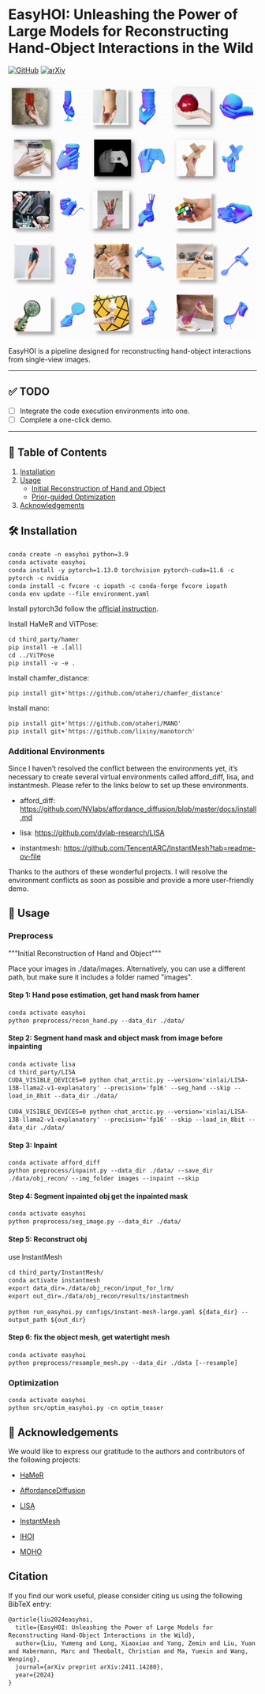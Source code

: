# EasyHOI: Unleashing the Power of Large Models for Reconstructing Hand-Object Interactions in the Wild
[![GitHub](https://img.shields.io/github/license/lym29/EasyHOI.svg?style=flat-square&color=df7e66)](./LICENSE)
[![arXiv](https://img.shields.io/badge/arXiv-2411.14280-gree.svg?style=flat-square)](https://arxiv.org/abs/2411.14280)

![](docs/teaser_gif/clip1.gif)
![](docs/teaser_gif/clip2.gif)
![](docs/teaser_gif/clip3.gif)
![](docs/teaser_gif/clip4.gif)
![](docs/teaser_gif/clip5.gif)



EasyHOI is a pipeline designed for reconstructing hand-object interactions from single-view images.

---
## ✅ TODO
- [ ] Integrate the code execution environments into one.
- [ ] Complete a one-click demo.
---

## 📑 Table of Contents
1. [Installation](#installation)
2. [Usage](#usage)
    - [Initial Reconstruction of Hand and Object](#preprocess)
    - [Prior-guided Optimization](#optimization)
3. [Acknowledgements](#acknowledgements)

## 🛠️ Installation

```
conda create -n easyhoi python=3.9
conda activate easyhoi
conda install -y pytorch=1.13.0 torchvision pytorch-cuda=11.6 -c pytorch -c nvidia
conda install -c fvcore -c iopath -c conda-forge fvcore iopath
conda env update --file environment.yaml
```
Install pytorch3d follow the [official instruction](https://github.com/facebookresearch/pytorch3d/blob/main/INSTALL.md).


Install HaMeR and ViTPose:
```
cd third_party/hamer
pip install -e .[all]
cd ../ViTPose
pip install -v -e .
```

Install chamfer_distance:
```
pip install git+'https://github.com/otaheri/chamfer_distance'
```

Install mano:
```
pip install git+'https://github.com/otaheri/MANO'
pip install git+'https://github.com/lixiny/manotorch'
```

### Additional Environments
Since I haven’t resolved the conflict between the environments yet, it’s necessary to create several virtual environments called afford_diff, lisa, and instantmesh. Please refer to the links below to set up these environments.

- afford_diff: https://github.com/NVlabs/affordance_diffusion/blob/master/docs/install.md

- lisa: https://github.com/dvlab-research/LISA
- instantmesh: https://github.com/TencentARC/InstantMesh?tab=readme-ov-file

Thanks to the authors of these wonderful projects. I will resolve the environment conflicts as soon as possible and provide a more user-friendly demo.


## 🚀  Usage

### Preprocess

"""Initial Reconstruction of Hand and Object"""

Place your images in ./data/images. Alternatively, you can use a different path, but make sure it includes a folder named "images".

#### Step 1: Hand pose estimation, get hand mask from hamer
```
conda activate easyhoi
python preprocess/recon_hand.py --data_dir ./data/

```

#### Step 2: Segment hand mask and object mask from image before inpainting
```
conda activate lisa
cd third_party/LISA
CUDA_VISIBLE_DEVICES=0 python chat_arctic.py --version='xinlai/LISA-13B-llama2-v1-explanatory' --precision='fp16' --seg_hand --skip --load_in_8bit --data_dir ./data/

CUDA_VISIBLE_DEVICES=0 python chat_arctic.py --version='xinlai/LISA-13B-llama2-v1-explanatory' --precision='fp16' --skip --load_in_8bit --data_dir ./data/
```

#### Step 3: Inpaint
```
conda activate afford_diff
python preprocess/inpaint.py --data_dir ./data/ --save_dir ./data/obj_recon/ --img_folder images --inpaint --skip
```


#### Step 4: Segment inpainted obj get the inpainted mask 

```
conda activate easyhoi
python preprocess/seg_image.py --data_dir ./data/
```

#### Step 5: Reconstruct obj
use InstantMesh
```
cd third_party/InstantMesh/
conda activate instantmesh
export data_dir=./data/obj_recon/input_for_lrm/
export out_dir=./data/obj_recon/results/instantmesh

python run_easyhoi.py configs/instant-mesh-large.yaml ${data_dir} --output_path ${out_dir}
```

#### Step 6: fix the object mesh, get watertight mesh
```
conda activate easyhoi
python preprocess/resample_mesh.py --data_dir ./data [--resample]
```

### Optimization
```
conda activate easyhoi
python src/optim_easyhoi.py -cn optim_teaser

```

## 🙏 Acknowledgements

We would like to express our gratitude to the authors and contributors of the following projects:
- [HaMeR](https://github.com/geopavlakos/hamer/tree/main)
- [AffordanceDiffusion](https://github.com/NVlabs/affordance_diffusion/blob/master/docs/install.md)

- [LISA](https://github.com/dvlab-research/LISA)
- [InstantMesh](https://github.com/TencentARC/InstantMesh?tab=readme-ov-file)
- [IHOI](https://github.com/JudyYe/ihoi)
- [MOHO](https://github.com/ZhangCYG/MOHO)

## Citation
If you find our work useful, please consider citing us using the following BibTeX entry:
```
@article{liu2024easyhoi,
  title={EasyHOI: Unleashing the Power of Large Models for Reconstructing Hand-Object Interactions in the Wild},
  author={Liu, Yumeng and Long, Xiaoxiao and Yang, Zemin and Liu, Yuan and Habermann, Marc and Theobalt, Christian and Ma, Yuexin and Wang, Wenping},
  journal={arXiv preprint arXiv:2411.14280},
  year={2024}
}
```
